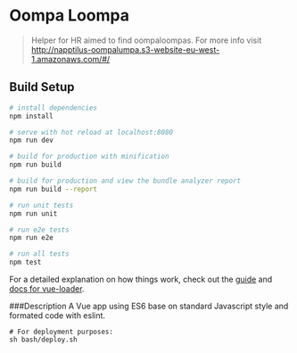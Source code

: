 # Oompa Loompa

> Helper for HR aimed to find oompaloompas.
> For more info visit http://napptilus-oompalumpa.s3-website-eu-west-1.amazonaws.com/#/

## Build Setup

``` bash
# install dependencies
npm install

# serve with hot reload at localhost:8080
npm run dev

# build for production with minification
npm run build

# build for production and view the bundle analyzer report
npm run build --report

# run unit tests
npm run unit

# run e2e tests
npm run e2e

# run all tests
npm test
```

For a detailed explanation on how things work, check out the [guide](http://vuejs-templates.github.io/webpack/) and [docs for vue-loader](http://vuejs.github.io/vue-loader).

###Description
A Vue app using ES6 base on standard Javascript style and formated code with eslint.

```
# For deployment purposes:
sh bash/deploy.sh
```

